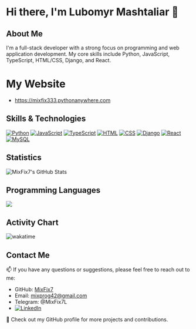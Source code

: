 # Hi there, I'm Lubomyr Mashtaliar 👋

## About Me
I'm a full-stack developer with a strong focus on programming and web application development. My core skills include Python, JavaScript, TypeScript, HTML/CSS, Django, and React.

# My Website
- https://mixfix333.pythonanywhere.com

## Skills & Technologies
[![Python](https://img.shields.io/badge/Python-3776AB?style=for-the-badge&logo=python&logoColor=white)](https://www.python.org/)
[![JavaScript](https://img.shields.io/badge/JavaScript-F7DF1E?style=for-the-badge&logo=javascript&logoColor=black)](https://developer.mozilla.org/en-US/docs/Web/JavaScript)
[![TypeScript](https://img.shields.io/badge/TypeScript-3178C6?style=for-the-badge&logo=typescript&logoColor=black)](https://www.typescriptlang.org/)
[![HTML](https://img.shields.io/badge/HTML-E34F26?style=for-the-badge&logo=html5&logoColor=white)](https://developer.mozilla.org/en-US/docs/Web/HTML)
[![CSS](https://img.shields.io/badge/CSS-1572B6?style=for-the-badge&logo=css3&logoColor=white)](https://developer.mozilla.org/en-US/docs/Web/CSS)
[![Django](https://img.shields.io/badge/Django-092E20?style=for-the-badge&logo=django&logoColor=white)](https://www.djangoproject.com/)
[![React](https://img.shields.io/badge/React-61DAFB?style=for-the-badge&logo=react&logoColor=black)](https://reactjs.org/)
[![MySQL](https://img.shields.io/badge/MySQL-4479A1?style=for-the-badge&logo=mysql&logoColor=white)](https://www.mysql.com/)


## Statistics
![MixFix7's GitHub Stats](https://github-readme-stats.vercel.app/api?username=MixFix7&show_icons=true&count_private=true&hide=stars&theme=radical&custom_title=MixFix7's%20%Github%20%Stats)

## Programming Languages
<!-- ![Top Languages](https://github-readme-stats.vercel.app/api/top-langs/?username=MixFix7&layout=compact&theme=radical) -->
<a href="https://wakatime.com/@MixFix7" target="_blank"><img src="https://wakatime.com/share/@MixFix7/aa0d4f31-a62d-4959-b09c-5c4ab86f9832.png" /></a>

## Activity Chart
![wakatime](https://wakatime.com/badge/user/922fb1be-9760-4fc6-85ed-904ccee22f68.svg)

## Contact Me
📫 If you have any questions or suggestions, please feel free to reach out to me:

- GitHub: [MixFix7](https://github.com/MixFix7)
- Email: [mixprog42@gmail.com](mailto:mixprog42@gmail.com)
- Telegram: @MixFix7L
- [![LinkedIn](https://img.shields.io/badge/Linkedin-0a66c2?style=for-the-badge&logo=linkedin&logoColor=white)](https://www.linkedin.com/in/lubomyr-mashtaliar-63842a28a/)

<!-- ## Projects -->
<!-- Here are some of my notable projects: -->

<!-- - [Project 1](https://github.com/MixFix7/project1): Brief description of project 1.
- [Project 2](https://github.com/MixFix7/project2): Brief description of project 2. -->

🚀 Check out my GitHub profile for more projects and contributions.



